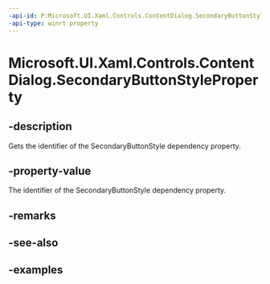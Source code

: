 ```yaml
---
-api-id: P:Microsoft.UI.Xaml.Controls.ContentDialog.SecondaryButtonStyleProperty
-api-type: winrt property
---
```


<!-- Property syntax.
public DependencyProperty SecondaryButtonStyleProperty { get; }
-->

# Microsoft.UI.Xaml.Controls.ContentDialog.SecondaryButtonStyleProperty

## -description
Gets the identifier of the SecondaryButtonStyle dependency property.

## -property-value
The identifier of the SecondaryButtonStyle dependency property.

## -remarks

## -see-also

## -examples

